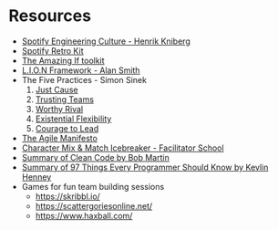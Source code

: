 # Resources
- [Spotify Engineering Culture - Henrik Kniberg](https://www.youtube.com/watch?v=Yvfz4HGtoPc)
- [Spotify Retro Kit](https://engineering.atspotify.com/wp-content/uploads/sites/2/2017/12/retro-kit3.pdf)
- [The Amazing If toolkit](https://www.amazingif.com/toolkit/)
- [L.I.O.N Framework - Alan Smith](https://alansmith.actioncoach.co.uk/wp-content/uploads/sites/25/2019/03/L.I.O.N-MEETING-FRAMEWORK-EXPLAINED.pdf)
- The Five Practices - Simon Sinek
  1. [Just Cause](https://www.youtube.com/watch?v=0XK-qiQK5Ms)
  2. [Trusting Teams](https://www.youtube.com/watch?v=W5qQJhe7sLE)
  3. [Worthy Rival](https://www.youtube.com/watch?v=5dtbhd11SYw)
  4. [Existential Flexibility](https://www.youtube.com/watch?v=OPjqCLLqLlg)
  5. [Courage to Lead](https://www.youtube.com/watch?v=gPcgEBbNQvw)
- [The Agile Manifesto](https://agilemanifesto.org/principles.html)
- [Character Mix & Match Icebreaker - Facilitator School](https://www.facilitator.school/blog/character-mix-match-miro-icebreaker)
- [Summary of Clean Code by Bob Martin](https://gist.github.com/wojteklu/73c6914cc446146b8b533c0988cf8d29)
- [Summary of 97 Things Every Programmer Should Know by Kevlin Henney](https://github.com/97-things/97-things-every-programmer-should-know/blob/master/en/SUMMARY.md)
- Games for fun team building sessions
  - https://skribbl.io/
  - https://scattergoriesonline.net/
  - https://www.haxball.com/
